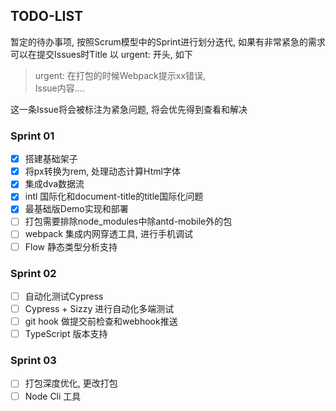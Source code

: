 ## TODO-LIST

暂定的待办事项, 按照Scrum模型中的Sprint进行划分迭代, 如果有非常紧急的需求可以在提交Issues时Title 以 urgent: 开头, 如下

> urgent: 在打包的时候Webpack提示xx错误, <br> Issue内容....

这一条Issue将会被标注为紧急问题, 将会优先得到查看和解决


### Sprint 01

- [x] 搭建基础架子
- [x] 将px转换为rem, 处理动态计算Html字体
- [x] 集成dva数据流
- [x] intl 国际化和document-title的title国际化问题
- [x] 最基础版Demo实现和部署
- [ ] 打包需要排除node_modules中除antd-mobile外的包
- [ ] webpack 集成内网穿透工具, 进行手机调试
- [ ] Flow 静态类型分析支持

### Sprint 02

- [ ] 自动化测试Cypress
- [ ] Cypress + Sizzy 进行自动化多端测试
- [ ] git hook 做提交前检查和webhook推送
- [ ] TypeScript 版本支持

### Sprint 03

- [ ] 打包深度优化, 更改打包
- [ ] Node Cli 工具